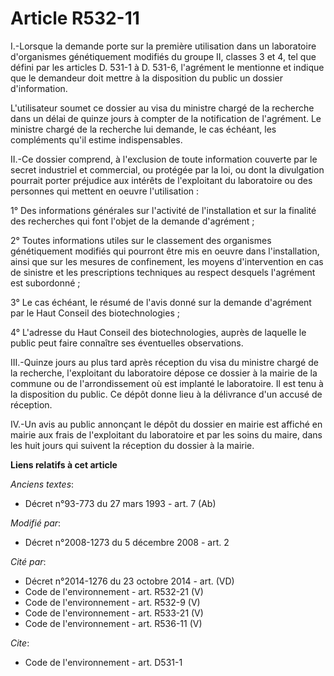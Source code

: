 # Article R532-11

I.-Lorsque la demande porte sur la première utilisation dans un laboratoire d'organismes génétiquement modifiés du groupe II,
classes 3 et 4, tel que défini par les articles D. 531-1 à D. 531-6, l'agrément le mentionne et indique que le demandeur doit
mettre à la disposition du public un dossier d'information.

L'utilisateur soumet ce dossier au visa du ministre chargé de la recherche dans un délai de quinze jours à compter de la
notification de l'agrément. Le ministre chargé de la recherche lui demande, le cas échéant, les compléments qu'il estime
indispensables. 

II.-Ce dossier comprend, à l'exclusion de toute information couverte par le secret industriel et commercial, ou protégée par
la loi, ou dont la divulgation pourrait porter préjudice aux intérêts de l'exploitant du laboratoire ou des personnes qui
mettent en oeuvre l'utilisation : 

1° Des informations générales sur l'activité de l'installation et sur la finalité des recherches qui font l'objet de la
demande d'agrément ; 

2° Toutes informations utiles sur le classement des organismes génétiquement modifiés qui pourront être mis en oeuvre dans
l'installation, ainsi que sur les mesures de confinement, les moyens d'intervention en cas de sinistre et les prescriptions
techniques au respect desquels l'agrément est subordonné ; 

3° Le cas échéant, le résumé de l'avis donné sur la demande d'agrément par le Haut Conseil des biotechnologies ; 

4° L'adresse du Haut Conseil des biotechnologies, auprès de laquelle le public peut faire connaître ses éventuelles
observations. 

III.-Quinze jours au plus tard après réception du visa du ministre chargé de la recherche, l'exploitant du laboratoire dépose
ce dossier à la mairie de la commune ou de l'arrondissement où est implanté le laboratoire. Il est tenu à la disposition du
public. Ce dépôt donne lieu à la délivrance d'un accusé de réception. 

IV.-Un avis au public annonçant le dépôt du dossier en mairie est affiché en mairie aux frais de l'exploitant du laboratoire
et par les soins du maire, dans les huit jours qui suivent la réception du dossier à la mairie.

**Liens relatifs à cet article**

_Anciens textes_:

  - Décret n°93-773 du 27 mars 1993 - art. 7 (Ab)

_Modifié par_:

  - Décret n°2008-1273 du 5 décembre 2008 - art. 2

_Cité par_:

  - Décret n°2014-1276 du 23 octobre 2014 - art. (VD)
  - Code de l'environnement - art. R532-21 (V)
  - Code de l'environnement - art. R532-9 (V)
  - Code de l'environnement - art. R533-21 (V)
  - Code de l'environnement - art. R536-11 (V)

_Cite_:

  - Code de l'environnement - art. D531-1
